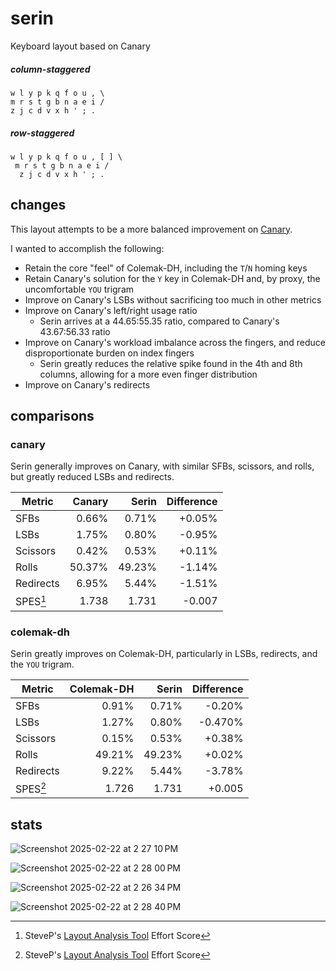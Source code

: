 # serin
Keyboard layout based on Canary

##### column-staggered
```
w l y p k q f o u , \
m r s t g b n a e i /
z j c d v x h ' ; .
```
##### row-staggered
```
w l y p k q f o u , [ ] \
 m r s t g b n a e i /
  z j c d v x h ' ; .
```
## changes
This layout attempts to be a more balanced improvement on [Canary](https://github.com/Apsu/Canary).

I wanted to accomplish the following:
- Retain the core "feel" of Colemak-DH, including the `T`/`N` homing keys
- Retain Canary's solution for the `Y` key in Colemak-DH and, by proxy, the uncomfortable `YOU` trigram
- Improve on Canary's LSBs without sacrificing too much in other metrics
- Improve on Canary's left/right usage ratio
  - Serin arrives at a 44.65:55.35 ratio, compared to Canary's 43.67:56.33 ratio
- Improve on Canary's workload imbalance across the fingers, and reduce disproportionate burden on index fingers
  - Serin greatly reduces the relative spike found in the 4th and 8th columns, allowing for a more even finger distribution
- Improve on Canary's redirects

## comparisons
### canary
Serin generally improves on Canary, with similar SFBs, scissors, and rolls, but greatly reduced LSBs and redirects.

|Metric | Canary | Serin | Difference |
| ----- | ---------: | ----: | ---------: |
| SFBs | 0.66% | 0.71% | +0.05% |
| LSBs | 1.75% | 0.80% | -0.95% |
| Scissors | 0.42% | 0.53% | +0.11% |
| Rolls | 50.37% | 49.23% | -1.14% |
| Redirects | 6.95% | 5.44% | -1.51%|
| SPES[^1] | 1.738 | 1.731 | -0.007 |

### colemak-dh
Serin greatly improves on Colemak-DH, particularly in LSBs, redirects, and the `YOU` trigram.

|Metric | Colemak-DH | Serin | Difference |
| ----- | ---------: | ----: | ---------: |
| SFBs | 0.91% | 0.71% | -0.20% |
| LSBs | 1.27% | 0.80% | -0.470% |
| Scissors | 0.15% | 0.53% | +0.38% |
| Rolls | 49.21% | 49.23% | +0.02% |
| Redirects | 9.22% | 5.44% | -3.78%|
| SPES[^1] | 1.726 | 1.731 | +0.005 |

## stats
![Screenshot 2025-02-22 at 2 27 10 PM](https://github.com/user-attachments/assets/a0d1748f-f58f-4602-9aa9-9703d31c7f4f)

![Screenshot 2025-02-22 at 2 28 00 PM](https://github.com/user-attachments/assets/e8af5906-9289-45bf-9115-a1d83ec75dcb)

![Screenshot 2025-02-22 at 2 26 34 PM](https://github.com/user-attachments/assets/a24a5e33-1f19-413f-b8fe-c5b7c62e1336)

![Screenshot 2025-02-22 at 2 28 40 PM](https://github.com/user-attachments/assets/82c71889-abf9-428d-b4a4-465815e6ef4f)

[^1]: SteveP's [Layout Analysis Tool](https://colemakmods.github.io/mod-dh/analyze.html) Effort Score
